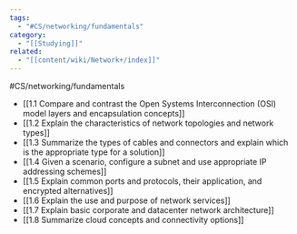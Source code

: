 ```yaml
---
tags:
  - "#CS/networking/fundamentals"
category:
  - "[[Studying]]"
related:
  - "[[content/wiki/Network+/index]]"
---
```

#CS/networking/fundamentals 

- [[1.1 Compare and contrast the Open Systems Interconnection (OSI) model layers and encapsulation concepts]]
- [[1.2 Explain the characteristics of network topologies and network types]]
- [[1.3 Summarize the types of cables and connectors and explain which is the appropriate type for a solution]]
- [[1.4 Given a scenario, configure a subnet and use appropriate IP addressing schemes]]
- [[1.5 Explain common ports and protocols, their application, and encrypted alternatives]]
- [[1.6 Explain the use and purpose of network services]]
- [[1.7 Explain basic corporate and datacenter network architecture]]
- [[1.8 Summarize cloud concepts and connectivity options]]



